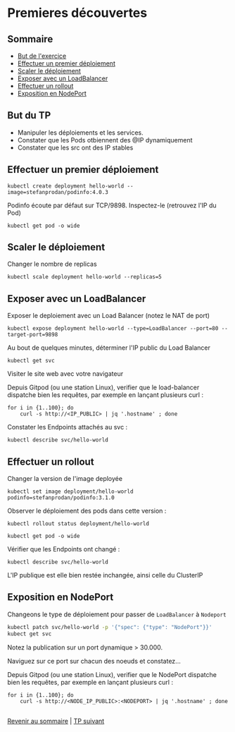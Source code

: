 # Premieres découvertes

## Sommaire
  * [But de l'exercice](#but)
  * [Effectuer un premier déploiement](#but)
  * [Scaler le déploiement](#but)
  * [Exposer avec un LoadBalancer](#but)
  * [Effectuer un rollout](#but)
  * [Exposition en NodePort](#but)


## But du TP
* Manipuler les déploiements et les services.
* Constater que les Pods otbiennent des @IP dynamiquement
* Constater que les src ont des IP stables


## Effectuer un premier déploiement
```shell
kubectl create deployment hello-world --image=stefanprodan/podinfo:4.0.3
```

Podinfo écoute par défaut sur TCP/9898.
Inspectez-le (retrouvez l'IP du Pod)
```shell
kubectl get pod -o wide
```
## Scaler le déploiement
Changer le nombre de replicas 
```shell
kubectl scale deployment hello-world --replicas=5
```
## Exposer avec un LoadBalancer

Exposer le deploiement avec un Load Balancer (notez le NAT de port)
```shell
kubectl expose deployment hello-world --type=LoadBalancer --port=80 --target-port=9898
```

Au bout de quelques minutes, déterminer l'IP public du Load Balancer
```shell
kubectl get svc
```

Visiter le site web avec votre navigateur 

Depuis Gitpod (ou une station Linux), verifier que le load-balancer dispatche bien les requêtes, par exemple en lançant plusieurs curl :
```shell
for i in {1..100}; do 
    curl -s http://<IP_PUBLIC> | jq '.hostname' ; done
```

Constater les Endpoints attachés au svc :
```shell
kubectl describe svc/hello-world
```
## Effectuer un rollout

Changer la version de l'image deployée
```shell
kubectl set image deployment/hello-world podinfo=stefanprodan/podinfo:3.1.0
```

Observer le déploiement des pods dans cette version :
```shell
kubectl rollout status deployment/hello-world
```

```shell
kubectl get pod -o wide
```

Vérifier que les Endpoints ont changé :
```shell
kubectl describe svc/hello-world
```

L'IP publique est elle bien restée inchangée, ainsi celle du ClusterIP

## Exposition en NodePort
Changeons le type de déploiement pour passer de `LoadBalancer` à `Nodeport`
```bash
kubectl patch svc/hello-world -p '{"spec": {"type": "NodePort"}}'
kubect get svc
```

Notez la publication sur un port dynamique > 30.000.

Naviguez sur ce port sur chacun des noeuds et constatez...

Depuis Gitpod (ou une station Linux), verifier que le NodePort dispatche bien les requêtes, par exemple en lançant plusieurs curl :
```shell
for i in {1..100}; do 
    curl -s http://<NODE_IP_PUBLIC>:<NODEPORT> | jq '.hostname' ; done
```

##

[Revenir au sommaire](../README.md) | [TP suivant](./TP03.md)